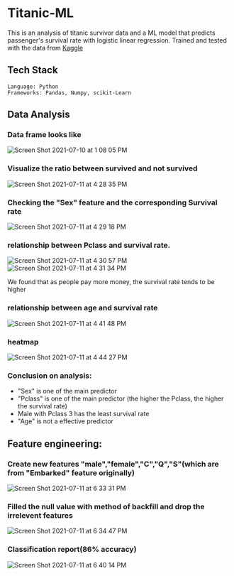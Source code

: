 # Titanic-ML

This is an analysis of titanic survivor data and a ML model that predicts passenger's survival rate with logistic linear regression.
Trained and tested with the data from [Kaggle](https://www.kaggle.com/c/titanic/data)

## Tech Stack
```
Language: Python
Frameworks: Pandas, Numpy, scikit-Learn
```
## Data Analysis
### Data frame looks like 
![Screen Shot 2021-07-10 at 1 08 05 PM](https://user-images.githubusercontent.com/66694451/125171020-f5734300-e17f-11eb-8065-ccf9ca10acf8.png)

### Visualize the ratio between survived and not survived
![Screen Shot 2021-07-11 at 4 28 35 PM](https://user-images.githubusercontent.com/66694451/125209167-0d70c280-e265-11eb-934a-31d705e643db.png)

### Checking the "Sex" feature and the corresponding Survival rate
![Screen Shot 2021-07-11 at 4 29 18 PM](https://user-images.githubusercontent.com/66694451/125209176-27aaa080-e265-11eb-9100-44fe1ca15a8a.png)

### relationship between Pclass and survival rate.
![Screen Shot 2021-07-11 at 4 30 57 PM](https://user-images.githubusercontent.com/66694451/125209268-a1db2500-e265-11eb-9aed-7e2400f2ac1e.png)
![Screen Shot 2021-07-11 at 4 31 34 PM](https://user-images.githubusercontent.com/66694451/125209279-b6b7b880-e265-11eb-994e-754923fd6b42.png)

We found that as people pay more money, the survival rate tends to be higher

### relationship between age and survival rate
![Screen Shot 2021-07-11 at 4 41 48 PM](https://user-images.githubusercontent.com/66694451/125209463-e87d4f00-e266-11eb-9f22-278a3bbbf5cb.png)

### heatmap
![Screen Shot 2021-07-11 at 4 44 27 PM](https://user-images.githubusercontent.com/66694451/125209523-4f026d00-e267-11eb-84ac-07ec7bc65712.png)

### Conclusion on analysis:
- "Sex" is one of the main predictor
- "Pclass" is one of the main predictor (the higher the Pclass, the higher the survival rate)
- Male with Pclass 3 has the least survival rate
- "Age" is not a effective predictor

## Feature engineering:
### Create new features "male","female","C","Q","S"(which are from "Embarked" feature originally)
![Screen Shot 2021-07-11 at 6 33 31 PM](https://user-images.githubusercontent.com/66694451/125211747-8298c380-e276-11eb-9f89-366de2f8ebd5.png)

### Filled the null value with method of backfill and drop the irrelevent features
![Screen Shot 2021-07-11 at 6 34 47 PM](https://user-images.githubusercontent.com/66694451/125211768-b1169e80-e276-11eb-9129-36c454a22c78.png)

### Classification report(86% accuracy)
![Screen Shot 2021-07-11 at 6 40 14 PM](https://user-images.githubusercontent.com/66694451/125211851-7bbe8080-e277-11eb-86f7-ce1a35a1ee29.png)






